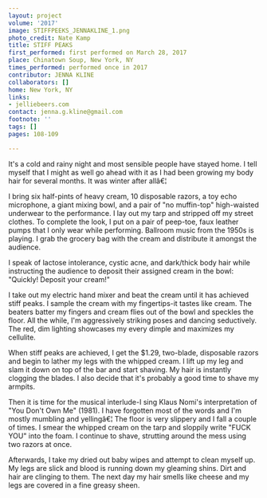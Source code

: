 ```yaml
---
layout: project
volume: '2017'
image: STIFFPEEKS_JENNAKLINE_1.png
photo_credit: Nate Kamp
title: STIFF PEAKS
first_performed: first performed on March 28, 2017
place: Chinatown Soup, New York, NY
times_performed: performed once in 2017
contributor: JENNA KLINE
collaborators: []
home: New York, NY
links:
- jelliebeers.com
contact: jenna.g.kline@gmail.com
footnote: ''
tags: []
pages: 108-109

---
```


It's a cold and rainy night and most sensible people have stayed home. I tell myself that I might as well go ahead with it as I had been growing my body hair for several months. It was winter after allâ€¦

I bring six half-pints of heavy cream, 10 disposable razors, a toy echo microphone, a giant mixing bowl, and a pair of "no muffin-top" high-waisted underwear to the performance. I lay out my tarp and stripped off my street clothes. To complete the look, I put on a pair of peep-toe, faux leather pumps that I only wear while performing. Ballroom music from the 1950s is playing. I grab the grocery bag with the cream and distribute it amongst the audience.

I speak of lactose intolerance, cystic acne, and dark/thick body hair while instructing the audience to deposit their assigned cream in the bowl: "Quickly! Deposit your cream!"

I take out my electric hand mixer and beat the cream until it has achieved stiff peaks. I sample the cream with my fingertips-it tastes like cream. The beaters batter my fingers and cream flies out of the bowl and speckles the floor. All the while, I'm aggressively striking poses and dancing seductively. The red, dim lighting showcases my every dimple and maximizes my cellulite.

When stiff peaks are achieved, I get the $1.29, two-blade, disposable razors and begin to lather my legs with the whipped cream. I lift up my leg and slam it down on top of the bar and start shaving. My hair is instantly clogging the blades. I also decide that it's probably a good time to shave my armpits.

Then it is time for the musical interlude-I sing Klaus Nomi's interpretation of "You Don't Own Me" (1981). I have forgotten most of the words and I'm mostly mumbling and yellingâ€¦ The floor is very slippery and I fall a couple of times. I smear the whipped cream on the tarp and sloppily write "FUCK YOU" into the foam. I continue to shave, strutting around the mess using two razors at once.

Afterwards, I take my dried out baby wipes and attempt to clean myself up. My legs are slick and blood is running down my gleaming shins. Dirt and hair are clinging to them. The next day my hair smells like cheese and my legs are covered in a fine greasy sheen.

